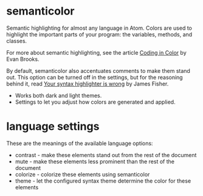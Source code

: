 # semanticolor

Semantic highlighting for almost any language in Atom. Colors are used to highlight the important parts of your program: the variables, methods, and classes.

For more about semantic highlighting, see the article [Coding in Color](https://medium.com/@evnbr/coding-in-color-3a6db2743a1e#.qpff7n7r6) by Evan Brooks.

By default, semanticolor also accentuates comments to make them stand out. This option can be turned off in the settings, but for the reasoning behind it, read [Your syntax highlighter is wrong](https://medium.com/@MrJamesFisher/your-syntax-highlighter-is-wrong-6f83add748c9#.a51p6whqc) by James Fisher.

* Works both dark and light themes.
* Settings to let you adjust how colors are generated and applied.

# language settings

These are the meanings of the available language options:

* contrast - make these elements stand out from the rest of the document
* mute - make these elements less prominent than the rest of the document
* colorize - colorize these elements using semanticolor
* theme - let the configured syntax theme determine the color for these elements
